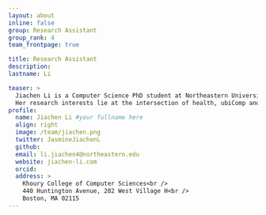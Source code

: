 ```yaml
---
layout: about
inline: false
group: Research Assistant
group_rank: 4
team_frontpage: true

title: Research Assistant
description: 
lastname: Li

teaser: >
  Jiachen Li is a Computer Science PhD student at Northeastern University, advised by Prof. Beth Mynatt and Prof. Varun Mishra. 
  Her research interests lie at the intersection of health, ubiComp and AI using HCI methods, with a focus on the older adult population.
profile:
  name: Jiachen Li #your fullname here
  align: right
  image: /team/jiachen.png
  twitter: JasmineJiachenL
  github:
  email: li.jiachen4@northeastern.edu
  website: jiachen-li.com
  orcid:
  address: >
    Khoury College of Computer Sciences<br />
    440 Huntington Avenue, 202 West Village H<br />
    Boston, MA 02115
---
```

